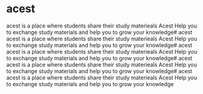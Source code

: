 # acest
acest is a place where students share their study materieals
Acest Help you to exchange study materials and help you to grow your knowledge# acest
acest is a place where students share their study materieals
Acest Help you to exchange study materials and help you to grow your knowledge# acest
acest is a place where students share their study materieals
Acest Help you to exchange study materials and help you to grow your knowledge# acest
acest is a place where students share their study materieals
Acest Help you to exchange study materials and help you to grow your knowledge# acest
acest is a place where students share their study materieals
Acest Help you to exchange study materials and help you to grow your knowledge

